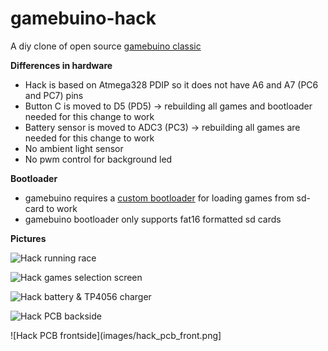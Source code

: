 # gamebuino-hack
A diy clone of open source [gamebuino classic](http://legacy.gamebuino.com/wiki)

**Differences in hardware**
  - Hack is based on Atmega328 PDIP so it does not have A6 and A7 (PC6 and PC7) pins
  - Button C is moved to D5 (PD5) -> rebuilding all games and bootloader needed for this change to work
  - Battery sensor is moved to ADC3 (PC3) -> rebuilding all games are needed for this change to work
  - No ambient light sensor
  - No pwm control for background led


**Bootloader**
  - gamebuino requires a [custom bootloader](https://github.com/ghalfacree/Arduino-Sketches/tree/master/hardware/arduino/bootloaders/gamebuino_boot) for loading games from sd-card to work
  - gamebuino bootloader only supports fat16 formatted sd cards

**Pictures**

![Hack running race](images/hack_race.png)

![Hack games selection screen](images/hack_gamelist.png)

![Hack battery & TP4056 charger](images/hack_battery.png)

![Hack PCB backside](images/hack_pcb.png)

![Hack PCB frontside](images/hack_pcb_front.png]
